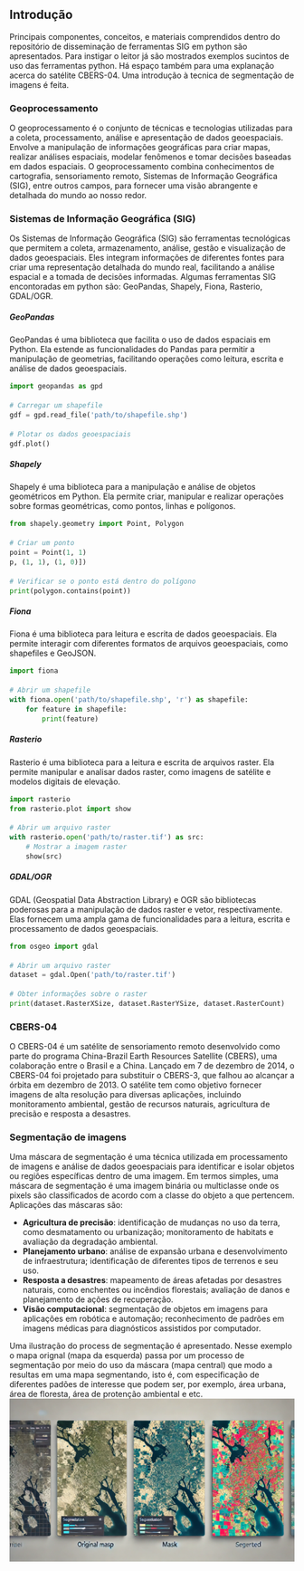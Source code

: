 ## Introdução
Principais componentes, conceitos, e materiais comprendidos dentro do repositório de disseminação de ferramentas SIG em python são apresentados. Para instigar o leitor já são mostrados exemplos sucintos de uso das ferramentas python. Há espaço também para uma explanação acerca do satélite CBERS-04. Uma introdução à tecnica de segmentação de imagens é feita.

### Geoprocessamento
O geoprocessamento é o conjunto de técnicas e tecnologias utilizadas para a coleta, processamento, análise e apresentação de dados geoespaciais. Envolve a manipulação de informações geográficas para criar mapas, realizar análises espaciais, modelar fenômenos e tomar decisões baseadas em dados espaciais. O geoprocessamento combina conhecimentos de cartografia, sensoriamento remoto, Sistemas de Informação Geográfica (SIG), entre outros campos, para fornecer uma visão abrangente e detalhada do mundo ao nosso redor.

### Sistemas de Informação Geográfica (SIG)
Os Sistemas de Informação Geográfica (SIG) são ferramentas tecnológicas que permitem a coleta, armazenamento, análise, gestão e visualização de dados geoespaciais. Eles integram informações de diferentes fontes para criar uma representação detalhada do mundo real, facilitando a análise espacial e a tomada de decisões informadas. Algumas ferramentas SIG encontoradas em python são: GeoPandas, Shapely, Fiona, Rasterio, GDAL/OGR.

##### GeoPandas
GeoPandas é uma biblioteca que facilita o uso de dados espaciais em Python. Ela estende as funcionalidades do Pandas para permitir a manipulação de geometrias, facilitando operações como leitura, escrita e análise de dados geoespaciais.

```python 
import geopandas as gpd

# Carregar um shapefile
gdf = gpd.read_file('path/to/shapefile.shp')

# Plotar os dados geoespaciais
gdf.plot()
```

##### Shapely
Shapely é uma biblioteca para a manipulação e análise de objetos geométricos em Python. Ela permite criar, manipular e realizar operações sobre formas geométricas, como pontos, linhas e polígonos.

```python
from shapely.geometry import Point, Polygon

# Criar um ponto
point = Point(1, 1)
p, (1, 1), (1, 0)])

# Verificar se o ponto está dentro do polígono
print(polygon.contains(point))
```

##### Fiona 
Fiona é uma biblioteca para leitura e escrita de dados geoespaciais. Ela permite interagir com diferentes formatos de arquivos geoespaciais, como shapefiles e GeoJSON.

```python
import fiona

# Abrir um shapefile
with fiona.open('path/to/shapefile.shp', 'r') as shapefile:
    for feature in shapefile:
        print(feature)
```

##### Rasterio
Rasterio é uma biblioteca para a leitura e escrita de arquivos raster. Ela permite manipular e analisar dados raster, como imagens de satélite e modelos digitais de elevação.

```python
import rasterio
from rasterio.plot import show

# Abrir um arquivo raster
with rasterio.open('path/to/raster.tif') as src:
    # Mostrar a imagem raster
    show(src)
```

##### GDAL/OGR
GDAL (Geospatial Data Abstraction Library) e OGR são bibliotecas poderosas para a manipulação de dados raster e vetor, respectivamente. Elas fornecem uma ampla gama de funcionalidades para a leitura, escrita e processamento de dados geoespaciais.

```python
from osgeo import gdal

# Abrir um arquivo raster
dataset = gdal.Open('path/to/raster.tif')

# Obter informações sobre o raster
print(dataset.RasterXSize, dataset.RasterYSize, dataset.RasterCount)

```

### CBERS-04
O CBERS-04 é um satélite de sensoriamento remoto desenvolvido como parte do programa China-Brazil Earth Resources Satellite (CBERS), uma colaboração entre o Brasil e a China. Lançado em 7 de dezembro de 2014, o CBERS-04 foi projetado para substituir o CBERS-3, que falhou ao alcançar a órbita em dezembro de 2013. O satélite tem como objetivo fornecer imagens de alta resolução para diversas aplicações, incluindo monitoramento ambiental, gestão de recursos naturais, agricultura de precisão e resposta a desastres.

### Segmentação de imagens
Uma máscara de segmentação é uma técnica utilizada em processamento de imagens e análise de dados geoespaciais para identificar e isolar objetos ou regiões específicas dentro de uma imagem. Em termos simples, uma máscara de segmentação é uma imagem binária ou multiclasse onde os pixels são classificados de acordo com a classe do objeto a que pertencem. Aplicações das máscaras são:
* **Agricultura de precisão**: identificação de mudanças no uso da terra, como desmatamento ou urbanização; monitoramento de habitats e avaliação da degradação ambiental.
* **Planejamento urbano**: análise de expansão urbana e desenvolvimento de infraestrutura; identificação de diferentes tipos de terrenos e seu uso.
* **Resposta a desastres**: mapeamento de áreas afetadas por desastres naturais, como enchentes ou incêndios florestais; avaliação de danos e planejamento de ações de recuperação.
* **Visão computacional**: segmentação de objetos em imagens para aplicações em robótica e automação; reconhecimento de padrões em imagens médicas para diagnósticos assistidos por computador.

Uma ilustração do process de segmentação é apresentado. Nesse exemplo o mapa orignal (mapa da esquerda) passa por um processo de segmentação por meio do uso da máscara (mapa central) que modo a resultas em uma mapa segmentando, isto é, com especificação de diferentes padões de interesse que podem ser, por exemplo, área urbana, área de floresta, área de protenção ambiental e etc.
![image info](../assets/segmentation.png)
